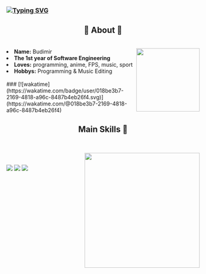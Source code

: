 ### [![Typing SVG](https://readme-typing-svg.demolab.com?font=Fira+Code&weight=500&pause=1000&color=80F7C4&random=false&width=435&lines=Hi%2C+I'm+django)](https://git.io/typing-svg)

<div>
<h2 align="center"> 🦊 About 🦊 </h2>
  <br>
  <div align="center">
<img src="https://media1.tenor.com/m/A15H8E1VUh8AAAAC/github-cat.gif" height="165px" align="right">
  </div>
<li>
 <b>Name:</b> Budimir 
</li>
<li>
 <b>The 1st year of Software Engineering</b>  
<li>
<b>Loves:</b> programming, anime, FPS, music, sport
</li>
<li>
<b>Hobbys:</b> Programming & Music Editing
</li>
<br>
  ### [![wakatime](https://wakatime.com/badge/user/018be3b7-2169-4818-a96c-8487b4eb26f4.svg)](https://wakatime.com/@018be3b7-2169-4818-a96c-8487b4eb26f4)
  <br>
</div>
<div>
<h2 align="center">           Main Skills 📇  </h2>
 <br>
<p>
  <div align="center">

<img src="[https://www.icegif.com/wp-content/uploads/2023/03/icegif-1711.gif](https://tenor.com/ru/view/github-cat-kitty-waiting-loading-gif-25774588)" align="right" width="300px">
  </div>
</div>
<div>
  <br>
  
![](http://github-profile-summary-cards.vercel.app/api/cards/profile-details?username=django228&theme=aura)
![](http://github-profile-summary-cards.vercel.app/api/cards/repos-per-language?username=django228&theme=aura)
![](http://github-profile-summary-cards.vercel.app/api/cards/stats?username=django228&theme=aura)



